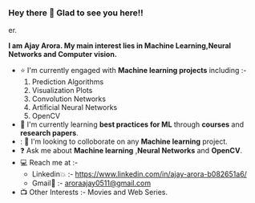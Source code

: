 ### Hey there 👋 Glad to see you here!!

<!--
**Ajay0511/Ajay0511** is a ✨ _special_ ✨ repository because its `README.md` (this file) appears on your GitHub profile.

Here are some ideas to get you started:

- 🔭 I’m currently working on ...
- 🌱 I’m currently learning ...
- 👯 I’m looking to collaborate on ...
- 🤔 I’m looking for help with ...
- 💬 Ask me about ...
- 📫 How to reach me: ...
- 😄 Pronouns: ...
- ⚡ Fun fact: ...
-->er. 
**I am Ajay Arora. My main interest lies in Machine Learning,Neural Networks and Computer vision.**
* :star: I'm currently engaged with **Machine learning projects** including :-
  1. Prediction Algorithms
  2. Visualization Plots
  3. Convolution Networks
  4. Artificial Neural Networks
  5. OpenCV
* :book: I'm currently learning **best practices for ML** through **courses** and **research papers**.
* : :two_men_holding_hands: I'm looking to colloborate on any **Machine learning** project.
* :question: Ask me about **Machine learning** ,**Neural Networks** and **OpenCV**.
* :computer: Reach me at :-
    * Linkedin:boom: :- https://www.linkedin.com/in/ajay-arora-b082651a6/
    * Gmail:email: :- aroraajay0511@gmail.com
* :tv: Other Interests :- Movies and Web Series.


